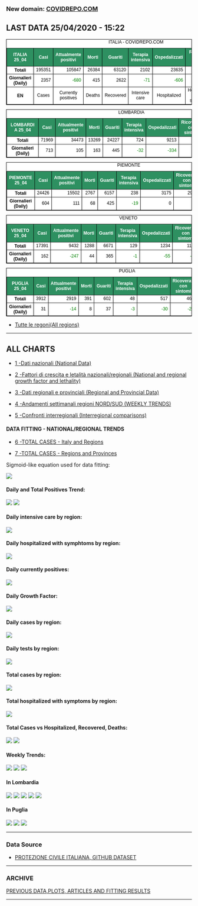 <!-- start -->
### New domain: <a href="https://www.covidrepo.com/">COVIDREPO.COM</a>

## LAST DATA 25/04/2020 - 15:22

<table style=" color:black; font-size:12; font-family:arial; text-align:center; " cellpadding="2.5" cellspacing="0" border="1" bordercolor="black" bgcolor="#FFFFFF">
<caption>ITALIA - COVIDREPO.COM</caption>
<tr style="color:#FFFFFF;background:#2E9061">
<th>ITALIA 25_04</th>
<th>Casi</th>
<th>Attualmente positivi</th>
<th>Morti</th>
<th>Guariti</th>
<th>Terapia intensiva</th>
<th>Ospedalizzati</th>
<th>Ricoverati con sintomi</th>
<th>Isolamento domiciliare</th>
<th>Tamponi</th>
</tr>
<tr>
<th>Totali</th>
<td align="right"> 195351</td>
<td align="right"> 105847</td>
<td align="right"> 26384</td>
<td align="right"> 63120</td>
<td align="right"> 2102</td>
<td align="right"> 23635</td>
<td align="right"> 21533</td>
<td align="right"> 82212</td>
<td align="right"> 1707743</td>
</tr>
<tr>
<th>Giornalieri (Daily)</th>
<td align="right"> 2357</td>
<td align="right" style=" color:green; "> -680</td>
<td align="right"> 415</td>
<td align="right"> 2622</td>
<td align="right" style=" color:green; "> -71</td>
<td align="right" style=" color:green; "> -606</td>
<td align="right" style=" color:green; "> -535</td>
<td align="right" style=" color:green; "> -74</td>
<td align="right"> 65387</td>
</tr>
<tr>
<th>EN</th>
<td>Cases</td>
<td>Currently positives</td>
<td>Deaths</td>
<td>Recovered</td>
<td>Intensive care</td>
<td>Hospitalized</td>
<td>Hospitalized with symptoms</td>
<td>Home isolation</td>
<td>Tests</td>
</tr>
</table>

<table style=" color:black; font-size:12; font-family:arial; text-align:center; " cellpadding="2.5" cellspacing="0" border="1" bordercolor="black" bgcolor="#FFFFFF">
<caption>LOMBARDIA</caption>
<tr style="color:#FFFFFF;background:#2E9061">
<th>LOMBARDIA 25_04</th>
<th>Casi</th>
<th>Attualmente positivi</th>
<th>Morti</th>
<th>Guariti</th>
<th>Terapia intensiva</th>
<th>Ospedalizzati</th>
<th>Ricoverati con sintomi</th>
<th>Isolamento domiciliare</th>
<th>Tamponi</th>
</tr>
<tr>
<th>Totali</th>
<td align="right"> 71969</td>
<td align="right"> 34473</td>
<td align="right"> 13269</td>
<td align="right"> 24227</td>
<td align="right"> 724</td>
<td align="right"> 9213</td>
<td align="right"> 8489</td>
<td align="right"> 25260</td>
<td align="right"> 326940</td>
</tr>
<tr>
<th>Giornalieri (Daily)</th>
<td align="right"> 713</td>
<td align="right"> 105</td>
<td align="right"> 163</td>
<td align="right"> 445</td>
<td align="right" style=" color:green; "> -32</td>
<td align="right" style=" color:green; "> -334</td>
<td align="right" style=" color:green; "> -302</td>
<td align="right"> 439</td>
<td align="right"> 12642</td>
</tr>
</table>

<table style=" color:black; font-size:12; font-family:arial; text-align:center; " cellpadding="2.5" cellspacing="0" border="1" bordercolor="black" bgcolor="#FFFFFF">
<caption>PIEMONTE</caption>
<tr style="color:#FFFFFF;background:#2E9061">
<th>PIEMONTE 25_04</th>
<th>Casi</th>
<th>Attualmente positivi</th>
<th>Morti</th>
<th>Guariti</th>
<th>Terapia intensiva</th>
<th>Ospedalizzati</th>
<th>Ricoverati con sintomi</th>
<th>Isolamento domiciliare</th>
<th>Tamponi</th>
</tr>
<tr>
<th>Totali</th>
<td align="right"> 24426</td>
<td align="right"> 15502</td>
<td align="right"> 2767</td>
<td align="right"> 6157</td>
<td align="right"> 238</td>
<td align="right"> 3175</td>
<td align="right"> 2937</td>
<td align="right"> 12327</td>
<td align="right"> 131107</td>
</tr>
<tr>
<th>Giornalieri (Daily)</th>
<td align="right"> 604</td>
<td align="right"> 111</td>
<td align="right"> 68</td>
<td align="right"> 425</td>
<td align="right" style=" color:green; "> -19</td>
<td align="right"> 0</td>
<td align="right"> 19</td>
<td align="right"> 111</td>
<td align="right"> 5807</td>
</tr>
</table>

<table style=" color:black; font-size:12; font-family:arial; text-align:center; " cellpadding="2.5" cellspacing="0" border="1" bordercolor="black" bgcolor="#FFFFFF">
<caption>VENETO</caption>
<tr style="color:#FFFFFF;background:#2E9061">
<th>VENETO 25_04</th>
<th>Casi</th>
<th>Attualmente positivi</th>
<th>Morti</th>
<th>Guariti</th>
<th>Terapia intensiva</th>
<th>Ospedalizzati</th>
<th>Ricoverati con sintomi</th>
<th>Isolamento domiciliare</th>
<th>Tamponi</th>
</tr>
<tr>
<th>Totali</th>
<td align="right"> 17391</td>
<td align="right"> 9432</td>
<td align="right"> 1288</td>
<td align="right"> 6671</td>
<td align="right"> 129</td>
<td align="right"> 1234</td>
<td align="right"> 1105</td>
<td align="right"> 8198</td>
<td align="right"> 306977</td>
</tr>
<tr>
<th>Giornalieri (Daily)</th>
<td align="right"> 162</td>
<td align="right" style=" color:green; "> -247</td>
<td align="right"> 44</td>
<td align="right"> 365</td>
<td align="right" style=" color:green; "> -1</td>
<td align="right" style=" color:green; "> -55</td>
<td align="right" style=" color:green; "> -54</td>
<td align="right" style=" color:green; "> -192</td>
<td align="right"> 10081</td>
</tr>
</table>

<table style=" color:black; font-size:12; font-family:arial; text-align:center; " cellpadding="2.5" cellspacing="0" border="1" bordercolor="black" bgcolor="#FFFFFF">
<caption>PUGLIA</caption>
<tr style="color:#FFFFFF;background:#2E9061">
<th>PUGLIA 25_04</th>
<th>Casi</th>
<th>Attualmente positivi</th>
<th>Morti</th>
<th>Guariti</th>
<th>Terapia intensiva</th>
<th>Ospedalizzati</th>
<th>Ricoverati con sintomi</th>
<th>Isolamento domiciliare</th>
<th>Tamponi</th>
</tr>
<tr>
<th>Totali</th>
<td align="right"> 3912</td>
<td align="right"> 2919</td>
<td align="right"> 391</td>
<td align="right"> 602</td>
<td align="right"> 48</td>
<td align="right"> 517</td>
<td align="right"> 469</td>
<td align="right"> 2402</td>
<td align="right"> 54628</td>
</tr>
<tr>
<th>Giornalieri (Daily)</th>
<td align="right"> 31</td>
<td align="right" style=" color:green; "> -14</td>
<td align="right"> 8</td>
<td align="right"> 37</td>
<td align="right" style=" color:green; "> -3</td>
<td align="right" style=" color:green; "> -30</td>
<td align="right" style=" color:green; "> -27</td>
<td align="right"> 16</td>
<td align="right"> 2156</td>
</tr>
</table>


- [Tutte le regoni(All regions)](/Tables/regionsTable_25_04.md)

---

## ALL CHARTS

- [1 -Dati nazionali (National Data)](/RUN_25_04/RUN0/RUN.html)

- [2 -Fattori di crescita e letalità nazionali/regionali (National and regional growth factor and lethality)](/RUN_25_04/RUN6/RUN.html)

- [3 -Dati regionali e provinciali (Regional and Provincial Data)](/RUN_25_04/RUN2/RUN.html)

- [4 -Andamenti settimanali regioni NORD/SUD (WEEKLY TRENDS)](/RUN_25_04/RUN5/RUN.html)

- [5 -Confronti interregionali (Interregional comparisons)](/RUN_25_04/RUN4/RUN.html)

#### DATA FITTING - NATIONAL/REGIONAL TRENDS

- [6 -TOTAL CASES - Italy and Regions](/RUN_25_04/RUN1/RUN.html)

- [7 -TOTAL CASES - Regions and Provinces](/RUN_25_04/RUN13/RUN.html)

Sigmoid-like equation used for data fitting:

<img src="http://latex.codecogs.com/svg.latex?Sig = \frac{a}{e^{b(x+c)} + a1e^{b1(x+c1)} - d}" border="0"/>

#### Daily and Total Positives Trend:
<img src="https://marcelchiarello.github.io/showdata/RUN_25_04/RUN1/RUN_DATA_FIT_TOTAL_CASES_ITALY_REGIONS_01.png">
<img src="https://marcelchiarello.github.io/showdata/RUN_25_04/RUN1/RUN_DATA_FIT_TOTAL_CASES_ITALY_REGIONS_02.png">

#### Daily intensive care by region:
<img src="https://marcelchiarello.github.io/showdata/RUN_25_04/RUN4/RUN_INTEREGION_13.png">

#### Daily hospitalized with symphtoms by region:
<img src="https://marcelchiarello.github.io/showdata/RUN_25_04/RUN4/RUN_INTEREGION_14.png">

#### Daily currently positives:
<img src="https://marcelchiarello.github.io/showdata/RUN_25_04/RUN4/RUN_INTEREGION_15.png">

#### Daily Growth Factor:
<img src="https://marcelchiarello.github.io/showdata/RUN_25_04/RUN6/RUN_FACTORS_01.png">

#### Daily cases by region:
<img src="https://marcelchiarello.github.io/showdata/RUN_25_04/RUN4/RUN_INTEREGION_11.png">

#### Daily tests by region:
<img src="https://marcelchiarello.github.io/showdata/RUN_25_04/RUN4/RUN_INTEREGION_12.png">

#### Total cases by region:
<img src="https://marcelchiarello.github.io/showdata/RUN_25_04/RUN4/RUN_INTEREGION_01.png">

#### Total hospitalized with symptoms by region:
<img src="https://marcelchiarello.github.io/showdata/RUN_25_04/RUN4/RUN_INTEREGION_05.png">

#### Total Cases vs Hospitalized, Recovered, Deaths:
<img src="https://marcelchiarello.github.io/showdata/RUN_25_04/RUN0/RUN_DATA_ITALIA_01.png">


<img src="https://marcelchiarello.github.io/showdata/RUN_25_04/RUN0/RUN_DATA_ITALIA_04.png">

#### Weekly Trends:
<img src="https://marcelchiarello.github.io/showdata/RUN_25_04/RUN5/RUN_NEWTRENDS_01.png">
<img src="https://marcelchiarello.github.io/showdata/RUN_25_04/RUN5/RUN_NEWTRENDS_02.png">
<img src="https://marcelchiarello.github.io/showdata/RUN_25_04/RUN5/RUN_NEWTRENDS_03.png">


#### In Lombardia
<img src="https://marcelchiarello.github.io/showdata/RUN_25_04/RUN2/RUN_DATA_PROVINCE_08.png">
<img src="https://marcelchiarello.github.io/showdata/RUN_25_04/RUN1/RUN_DATA_FIT_TOTAL_CASES_ITALY_REGIONS_05.png">
<img src="https://marcelchiarello.github.io/showdata/RUN_25_04/RUN1/RUN_DATA_FIT_TOTAL_CASES_ITALY_REGIONS_06.png">
<img src="https://marcelchiarello.github.io/showdata/RUN_25_04/RUN13/RUN_DATA_FIT_TOTAL_CASES_PROVINCES_18.png">
<img src="https://marcelchiarello.github.io/showdata/RUN_25_04/RUN13/RUN_DATA_FIT_TOTAL_CASES_PROVINCES_20.png">

#### In Puglia
<img src="https://marcelchiarello.github.io/showdata/RUN_25_04/RUN2/RUN_DATA_PROVINCE_01.png">
<img src="https://marcelchiarello.github.io/showdata/RUN_25_04/RUN1/RUN_DATA_FIT_TOTAL_CASES_ITALY_REGIONS_03.png">
<img src="https://marcelchiarello.github.io/showdata/RUN_25_04/RUN1/RUN_DATA_FIT_TOTAL_CASES_ITALY_REGIONS_04.png">

---

### Data Source

- [PROTEZIONE CIVILE ITALIANA, GITHUB DATASET](https://github.com/pcm-dpc/COVID-19)

---

### ARCHIVE
[PREVIOUS DATA,PLOTS, ARTICLES AND FITTING RESULTS](/archive.md)

---

